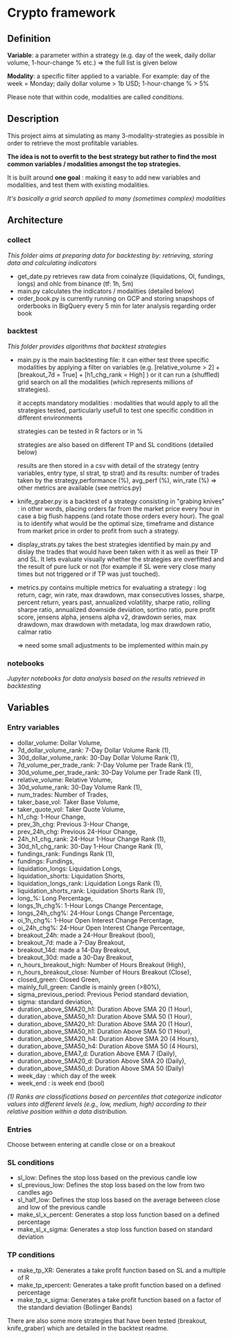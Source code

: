 # Crypto framework

## Definition
**Variable**: a parameter within a strategy (e.g. day of the week, daily dollar volume, 1-hour-change % etc.) => the full list is given below

**Modality**: a specific filter applied to a variable. For example: day of the week = Monday; daily dollar volume > 1b USD; 1-hour-change % > 5%

Please note that within code, modalities are called *conditions*. 

## Description
This project aims at simulating as many 3-modality-strategies as possible in order to retrieve the most profitable variables.

**The idea is not to overfit to the best strategy but rather to find the most common variables / modalities amongst the top strategies.**

It is built around **one goal** : making it easy to add new variables and modalities, and test them with existing modalities.

*It's basically a grid search applied to many (sometimes complex) modalities*

## Architecture
### collect 
*This folder aims at preparing data for backtesting by: retrieving, storing data and calculating indicators*

- get_date.py retrieves raw data from coinalyze (liquidations, OI, fundings, longs) and ohlc from binance (tf: 1h, 5m)
- main.py calculates the indicators / modalities (detailed below)
- order_book.py is currently running on GCP and storing snapshops of orderbooks in BigQuery every 5 min for later analysis regarding order book 

### backtest
*This folder provides algorithms that backtest strategies*

- main.py is the main backtesting file: 
  it can either test three specific modalities by applying a filter on variables (e.g. [relative_volume > 2] + [breakout_7d = True] + [h1_chg_rank = High] ) or it can run a (shuffled) grid search on all the modalities (which represents millions of strategies).
  
  it accepts mandatory modalities : modalities that would apply to all the strategies tested, particularly usefull to test one specific condition in different environments
  
  strategies can be tested in R factors or in %
  
  strategies are also based on different TP and SL conditions (detailed below)
  
  results are then stored in a csv with detail of the strategy (entry variables, entry type, sl strat, tp strat) and its results: number of trades taken by the strategy,performance (%), avg_perf (%), win_rate (%) => other metrics are available (see metrics.py)

- knife_graber.py is a backtest of a strategy consisting in "grabing knives" : in other words, placing orders far from the market price every hour in case a big flush happens (and rotate those orders every hour). The goal is to identify what would be the optimal size, timeframe and distance from market price in order to profit from such a strategy. 
  
- display_strats.py takes the best strategies identified by main.py and dislay the trades that would have been taken with it as well as their TP and SL. It lets evaluate visually whether the strategies are overfitted and the result of pure luck or not (for example if SL were very close many times but not triggered or if TP was just touched).

- metrics.py contains multiple metrics for evaluating a strategy : log return, cagr, win rate, max drawdown, max consecutives losses, sharpe, percent return, years past, annualized volatility, sharpe ratio, rolling sharpe ratio, annualized downside deviation, sortino ratio, pure profit score, jensens alpha, jensens alpha v2, drawdown series, max drawdown, max drawdown with metadata, log max drawdown ratio, calmar ratio

  => need some small adjustments to be implemented within main.py

### notebooks
*Jupyter notebooks for data analysis based on the results retrieved in backtesting*


## Variables
### Entry variables 
- dollar_volume: Dollar Volume,
- 7d_dollar_volume_rank: 7-Day Dollar Volume Rank (1),
- 30d_dollar_volume_rank: 30-Day Dollar Volume Rank (1),
- 7d_volume_per_trade_rank: 7-Day Volume per Trade Rank (1),
- 30d_volume_per_trade_rank: 30-Day Volume per Trade Rank (1),
- relative_volume: Relative Volume,
- 30d_volume_rank: 30-Day Volume Rank (1),
- num_trades: Number of Trades,
- taker_base_vol: Taker Base Volume,
- taker_quote_vol: Taker Quote Volume,
- h1_chg: 1-Hour Change,
- prev_3h_chg: Previous 3-Hour Change,
- prev_24h_chg: Previous 24-Hour Change,
- 24h_h1_chg_rank: 24-Hour 1-Hour Change Rank (1),
- 30d_h1_chg_rank: 30-Day 1-Hour Change Rank (1),
- fundings_rank: Fundings Rank (1),
- fundings: Fundings,
- liquidation_longs: Liquidation Longs,
- liquidation_shorts: Liquidation Shorts,
- liquidation_longs_rank: Liquidation Longs Rank (1),
- liquidation_shorts_rank: Liquidation Shorts Rank (1),
- long_%: Long Percentage,
- longs_1h_chg%: 1-Hour Longs Change Percentage,
- longs_24h_chg%: 24-Hour Longs Change Percentage,
- oi_1h_chg%: 1-Hour Open Interest Change Percentage,
- oi_24h_chg%: 24-Hour Open Interest Change Percentage,
- breakout_24h: made a 24-Hour Breakout (bool),
- breakout_7d: made a 7-Day Breakout,
- breakout_14d: made a 14-Day Breakout,
- breakout_30d: made a 30-Day Breakout,
- n_hours_breakout_high: Number of Hours Breakout (High),
- n_hours_breakout_close: Number of Hours Breakout (Close),
- closed_green: Closed Green,
- mainly_full_green: Candle is mainly green (>80%),
- sigma_previous_period: Previous Period standard deviation,
- sigma: standard deviation,
- duration_above_SMA20_h1: Duration Above SMA 20 (1 Hour),
- duration_above_SMA50_h1: Duration Above SMA 50 (1 Hour),
- duration_above_SMA20_h1: Duration Above SMA 20 (1 Hour),
- duration_above_SMA50_h1: Duration Above SMA 50 (1 Hour),
- duration_above_SMA20_h4: Duration Above SMA 20 (4 Hours),
- duration_above_SMA50_h4: Duration Above SMA 50 (4 Hours),
- duration_above_EMA7_d: Duration Above EMA 7 (Daily),
- duration_above_SMA20_d: Duration Above SMA 20 (Daily),
- duration_above_SMA50_d: Duration Above SMA 50 (Daily)
- week_day : which day of the week
- week_end : is week end (bool)


*(1) Ranks are classifications based on percentiles that categorize indicator values into different levels (e.g., low, medium, high) according to their relative position within a data distribution.*

### Entries
Choose between entering at candle close or on a breakout

### SL conditions
- sl_low: Defines the stop loss based on the previous candle low 
- sl_previous_low: Defines the stop loss based on the low from two candles ago
- sl_half_low: Defines the stop loss based on the average between close and low of the previous candle
- make_sl_x_percent: Generates a stop loss function based on a defined percentage
- make_sl_x_sigma: Generates a stop loss function based on standard deviation

### TP conditions
- make_tp_XR: Generates a take profit function based on SL and a multiple of R
- make_tp_xpercent: Generates a take profit function based on a defined percentage
- make_tp_x_sigma: Generates a take profit function based on a factor of the standard deviation (Bollinger Bands)









There are also some more strategies that have been tested (breakout, knife_graber) which are detailed in the backtest readme. 
